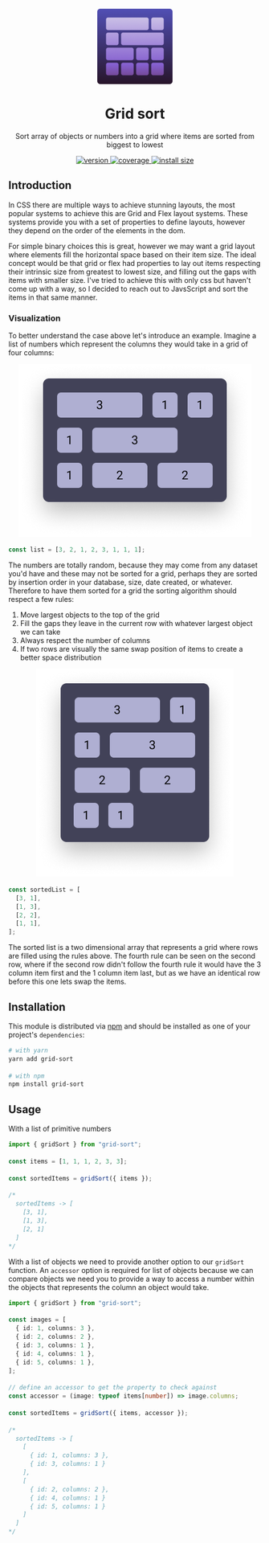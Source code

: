 <div align="center">
  <br />
  <img src="static/grid-sort.png" alt="grid sort" height="150">
  <h1>Grid sort</h1>
  <p>Sort array of objects or numbers into a grid where items are sorted from biggest to lowest</p>
  <a href="https://npmjs.org/package/grid-sort">
    <img src="https://badgen.net/npm/v/grid-sort" alt="version" />
  </a>
  <a href="https://github.com/luisadame/grid-sort/tree/main/tests">
    <img src="https://img.shields.io/codecov/c/github/luisadame/grid-sort" alt="coverage" />
  </a>
  <a href="https://packagephobia.now.sh/result?p=grid-sort">
    <img src="https://packagephobia.now.sh/badge?p=grid-sort" alt="install size" />
  </a>
</div>

## Introduction

In CSS there are multiple ways to achieve stunning layouts, the most popular systems to achieve this are Grid and Flex layout systems. These systems provide you with a set of properties to define layouts, however they depend on the order of the elements in the dom.

For simple binary choices this is great, however we may want a grid layout where elements fill the horizontal space based on their item size. The ideal concept would be that grid or flex had properties to lay out items respecting their intrinsic size from greatest to lowest size, and filling out the gaps with items with smaller size.
I've tried to achieve this with only css but haven't come up with a way, so I decided to reach out to JavsScript and sort the items in that same manner.

### Visualization

To better understand the case above let's introduce an example.
Imagine a list of numbers which represent the columns they would take in a grid of four columns:

<div align="center">
  <img alt="Unsorted list of rectangles that contain a number representing the column space" src="static/unsorted-grid.png" />
</div>

```javascript
const list = [3, 2, 1, 2, 3, 1, 1, 1];
```

The numbers are totally random, because they may come from any dataset you'd have and these may not be sorted for a grid, perhaps they are sorted by insertion order in your database, size, date created, or whatever.
Therefore to have them sorted for a grid the sorting algorithm should respect a few rules:

1. Move largest objects to the top of the grid
2. Fill the gaps they leave in the current row with whatever largest object we can take
3. Always respect the number of columns
4. If two rows are visually the same swap position of items to create a better space distribution

<div align="center">
  <img alt="Sorted list of rectangles that contain a number representing the column space they take on a grid, and they are layed out based on the algorithm above" src="static/sorted-grid.png"/>
</div>

```javascript
const sortedList = [
  [3, 1],
  [1, 3],
  [2, 2],
  [1, 1],
];
```

The sorted list is a two dimensional array that represents a grid where rows are filled using the rules above. The fourth rule can be seen on the second row, where if the second row didn't follow the fourth rule it would have the 3 column item first and the 1 column item last, but as we have an identical row before this one lets swap the items.

## Installation

This module is distributed via [npm](https://www.npmjs.com/) and should be installed as one of your project's `dependencies`:

```bash
# with yarn
yarn add grid-sort

# with npm
npm install grid-sort
```

## Usage

With a list of primitive numbers

```typescript
import { gridSort } from "grid-sort";

const items = [1, 1, 1, 2, 3, 3];

const sortedItems = gridSort({ items });

/*
  sortedItems -> [
    [3, 1],
    [1, 3],
    [2, 1]
  ]
*/
```

With a list of objects we need to provide another option to our `gridSort` function. An `accessor` option is required for list of objects because we can compare objects we need you to provide a way to access a number within the objects that represents the column an object would take.

```typescript
import { gridSort } from "grid-sort";

const images = [
  { id: 1, columns: 3 },
  { id: 2, columns: 2 },
  { id: 3, columns: 1 },
  { id: 4, columns: 1 },
  { id: 5, columns: 1 },
];

// define an accessor to get the property to check against
const accessor = (image: typeof items[number]) => image.columns;

const sortedItems = gridSort({ items, accessor });

/*
  sortedItems -> [
    [
      { id: 1, columns: 3 },
      { id: 3, columns: 1 }
    ],
    [
      { id: 2, columns: 2 },
      { id: 4, columns: 1 }
      { id: 5, columns: 1 }
    ]
  ]
*/
```

